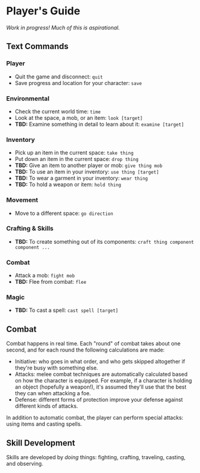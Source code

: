 # Player's Guide

_Work in progress! Much of this is aspirational._

## Text Commands


### Player

* Quit the game and disconnect: `quit`
* Save progress and location for your character: `save`

### Environmental

* Check the current world time: `time`
* Look at the space, a mob, or an item: `look [target]`
* **TBD:** Examine something in detail to learn about it: `examine [target]`

### Inventory

* Pick up an item in the current space: `take thing`
* Put down an item in the current space: `drop thing`
* **TBD:** Give an item to another player or mob: `give thing mob`
* **TBD:** To use an item in your inventory: `use thing [target]`
* **TBD:** To wear a garment in your inventory: `wear thing`
* **TBD:** To hold a weapon or item: `hold thing`

### Movement

* Move to a different space: `go direction`

### Crafting & Skills

* **TBD:** To create something out of its components: `craft thing component component ...`

### Combat

* Attack a mob: `fight mob`
* **TBD:** Flee from combat: `flee`

### Magic

* **TBD:** To cast a spell: `cast spell [target]`

## Combat 

Combat happens in real time. Each "round" of combat takes about one second, and for each round the following calculations are made:

* Initiative: who goes in what order, and who gets skipped altogether if they're busy with something else.
* Attacks: melee combat techniques are automatically calculated based on how the character is equipped. For example, if a character is holding an object (hopefully a weapon!), it's assumed they'll use that the best they can when attacking a foe.
* Defense: different forms of protection improve your defense against different kinds of attacks. 

In addition to automatic combat, the player can perform special attacks: using items and casting spells.

## Skill Development

Skills are developed by _doing_ things: fighting, crafting, traveling, casting, and observing.
